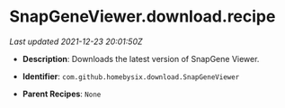 # SnapGeneViewer.download.recipe

_Last updated 2021-12-23 20:01:50Z_

- **Description**: Downloads the latest version of SnapGene Viewer.

- **Identifier**: `com.github.homebysix.download.SnapGeneViewer`

- **Parent Recipes**: `None`
